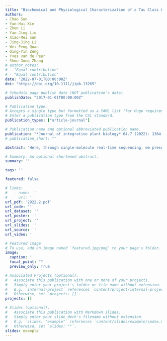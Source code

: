```yaml
---
title: "Biochemical and Physiological Characterization of a Tau Class Glutathione Transferase from Rice (oryza Sativa)"
authors:
- Chao Sun
- Yun-Hui Xie
- Zhen Li
- Yan-Jing Liu
- Xiao-Mei Sun
- Jing-Jing Li
- Wei-Peng Quan
- Qing-Yin Zeng
- Yves van de Peer
- Shou-Gong Zhang
# author_notes:
# - "Equal contribution"
# - "Equal contribution"
date: "2022-07-01T00:00:00Z"
doi: "https://doi.org/10.1111/jipb.13265" 

# Schedule page publish date (NOT publication's date).
publishDate: "2017-01-01T00:00:00Z"

# Publication type.
# Accepts a single type but formatted as a YAML list (for Hugo requirements).
# Enter a publication type from the CSL standard.
publication_types: ["article-journal"]

# Publication name and optional abbreviated publication name.
publication: "*Journal of integrative plant biology* 64.7 (2022): 1364-1373"
# publication_short: ""

abstract: 'Here, through single-molecule real-time sequencing, we present a high-quality genome sequence of the Japanese larch (Larix kaempferi), a conifer species with great value for wood production and ecological afforestation. The assembled genome is 10.97 Gb in size, harboring 45,828 protein-coding genes. Of the genome, 66.8% consists of repeat sequences, of which long terminal repeat retrotransposons are dominant and make up 69.86%. We find that tandem duplications have been responsible for the expansion of genes involved in transcriptional regulation and stress responses, unveiling their crucial roles in adaptive evolution. Population transcriptome analysis reveals that lignin content in L. kaempferi is mainly determined by the process of monolignol polymerization. The expression values of six genes (LkCOMT7, LkCOMT8, LkLAC23, LkLAC102, LkPRX148, and LkPRX166) have significantly positive correlations with lignin content. These results indicated that the increased expression of these six genes might be responsible for the high lignin content of the larches wood. Overall, this study provides new genome resources for investigating the evolution and biological function of conifer trees, and also offers new insights into wood properties of larches.'

# Summary. An optional shortened abstract.
summary: ''

tags: ''

featured: false

# links:
#   - name: ''
#     url: ''
url_pdf: '2022.2.pdf'
url_code: ''
url_dataset: ''
url_poster: ''
url_project: ''
url_slides: ''
url_source: ''
url_video: ''

# Featured image
# To use, add an image named `featured.jpg/png` to your page's folder. 
image:
  caption: ''
  focal_point: ""
  preview_only: True

# Associated Projects (optional).
#   Associate this publication with one or more of your projects.
#   Simply enter your project's folder or file name without extension.
#   E.g. `internal-project` references `content/project/internal-project/index.md`.
#   Otherwise, set `projects: []`.
projects: []

# Slides (optional).
#   Associate this publication with Markdown slides.
#   Simply enter your slide deck's filename without extension.
#   E.g. `slides: "example"` references `content/slides/example/index.md`.
#   Otherwise, set `slides: ""`.
slides: example
---
```



